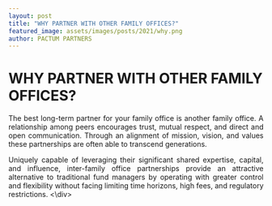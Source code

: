 ```yaml
---
layout: post
title: "WHY PARTNER WITH OTHER FAMILY OFFICES?"
featured_image: assets/images/posts/2021/why.png
author: PACTUM PARTNERS
---
```


# WHY PARTNER WITH OTHER FAMILY OFFICES?
<div style="text-align: justify">
The best long-term partner for your family office is another family office. A relationship among peers encourages trust, mutual respect, and direct and open communication. Through an alignment of mission, vision, and values these partnerships are often able to transcend generations.  

Uniquely capable of leveraging their significant shared expertise, capital, and influence, inter-family office partnerships provide an attractive alternative to traditional fund managers by operating with greater control and flexibility without facing limiting time horizons, high fees, and regulatory restrictions.
<\div>
